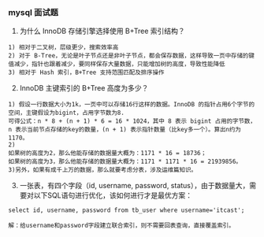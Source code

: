 ### mysql 面试题

1. 为什么 InnoDB 存储引擎选择使用 B+Tree 索引结构？
```text
1) 相对于二叉树，层级更少，搜索效率高
2) 对于 B-Tree，无论是叶子节点还是非叶子节点，都会保存数据，这样导致一页中存储的键值减少，指针也跟着减少，要同样保存大量数据，只能增加树的高度，导致性能降低
3) 相对于 Hash 索引，B+Tree 支持范围匹配及排序操作
```

2. InnoDB 主键索引的 B+Tree 高度为多少？

```text
1) 假设一行数据大小为1k，一页中可以存储16行这样的数据。InnoDB 的指针占用6个字节的空间，主键假设为bigint，占用字节数为8.
可得公式：n * 8 + (n + 1) * 6 = 16 * 1024，其中 8 表示 bigint 占用的字节数，n 表示当前节点存储的key的数量，(n + 1) 表示指针数量（比key多一个）。算出n约为1170。
2)
如果树的高度为2，那么他能存储的数据量大概为：1171 * 16 = 18736；
如果树的高度为3，那么他能存储的数据量大概为：1171 * 1171 * 16 = 21939856。
3)另外，如果有成千上万的数据，那么就要考虑分表，涉及运维篇知识。
```

3. 一张表，有四个字段（id, username, password, status），由于数据量大，需要对以下SQL语句进行优化，该如何进行才是最优方案：
```text
select id, username, password from tb_user where username='itcast';

解：给username和password字段建立联合索引，则不需要回表查询，直接覆盖索引。
```